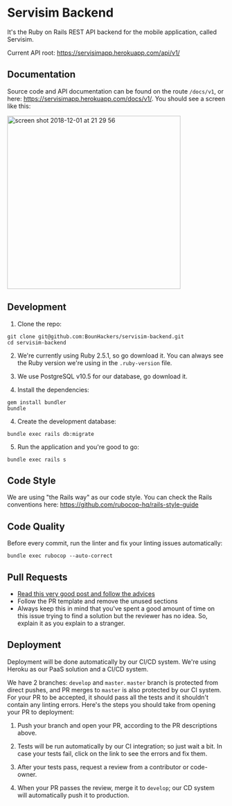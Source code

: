 # Servisim Backend

It's the Ruby on Rails REST API backend for the mobile application, called Servisim.

Current API root: https://servisimapp.herokuapp.com/api/v1/

## Documentation

Source code and API documentation can be found on the route `/docs/v1`, or here: https://servisimapp.herokuapp.com/docs/v1/. You should see a screen like this:

<img width="400" alt="screen shot 2018-12-01 at 21 29 56" src="https://user-images.githubusercontent.com/13895224/49331665-fbf5b300-f5b1-11e8-9705-f4a2f2e168b7.png">

## Development

1. Clone the repo:
```
git clone git@github.com:BounHackers/servisim-backend.git
cd servisim-backend
```

2. We're currently using Ruby 2.5.1, so go download it. You can always see the Ruby version we're using in the `.ruby-version` file.

3. We use PostgreSQL v10.5 for our database, go download it.

3. Install the dependencies:
```
gem install bundler
bundle
```

4. Create the development database:
```
bundle exec rails db:migrate
```

5. Run the application and you're good to go:
```
bundle exec rails s
```

## Code Style
We are using "the Rails way" as our code style. You can check the Rails conventions here: https://github.com/rubocop-hq/rails-style-guide


## Code Quality

Before every commit, run the linter and fix your linting issues automatically:
```
bundle exec rubocop --auto-correct
```

## Pull Requests

- [Read this very good post and follow the advices](https://medium.com/@mscccc/jr-developers-1-pull-requests-you-39a11c3bdd94)
- Follow the PR template and remove the unused sections
- Always keep this in mind that you've spent a good amount of time on this issue trying to find a solution but the reviewer has no idea. So, explain it as you explain to a stranger.

## Deployment

Deployment will be done automatically by our CI/CD system. We're using Heroku as our PaaS solution and a CI/CD system.

We have 2 branches: `develop` and `master`. `master` branch is protected from direct pushes, and PR merges to `master` is also protected by our CI system.
For your PR to be accepted, it should pass all the tests and it shouldn't contain any linting errors. Here's the steps you should take from opening your PR to deployment:

1. Push your branch and open your PR, according to the PR descriptions above.

2. Tests will be run automatically by our CI integration; so just wait a bit. In case your tests fail, click on the link to see the errors and fix them.

3. After your tests pass, request a review from a contributor or code-owner.

4. When your PR passes the review, merge it to `develop`; our CD system will automatically push it to production.
